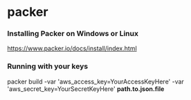 # packer

### Installing Packer on Windows or Linux

https://www.packer.io/docs/install/index.html

### Running with your keys

packer build -var 'aws_access_key=YourAccessKeyHere' -var 'aws_secret_key=YourSecretKeyHere' <b>path.to.json.file</b>

